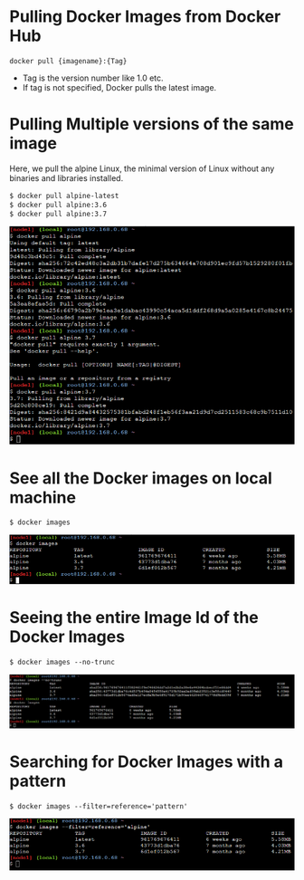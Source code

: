 # Pulling Docker Images from Docker Hub

```
docker pull {imagename}:{Tag}
```
* Tag is the version number like 1.0 etc.
* If tag is not specified, Docker pulls the latest image.

# Pulling Multiple versions of the same image

Here, we pull the alpine Linux, the minimal version of Linux without any binaries and libraries installed.
```
$ docker pull alpine-latest 
$ docker pull alpine:3.6
$ docker pull alpine:3.7
```

![img](img/3_pull.png)

# See all the Docker images on local machine

```
$ docker images
```

![img](img/3_alpine.png)

# Seeing the entire Image Id of the Docker Images

```
$ docker images --no-trunc
```

![img](img/3_notrunc.png)

# Searching for Docker Images with a pattern

```
$ docker images --filter=reference='pattern'
```

![img](img/3_filter.png)
